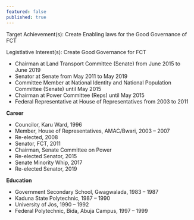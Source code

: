 ```yaml
---
featured: false
published: true
---
```

Target Achievement(s): Create Enabling laws for the Good Governance of FCT

Legistlative Interest(s): Create Good Governance for FCT

* Chairman at Land Transport Committee (Senate) from June 2015 to June 2019
* Senator at Senate from May 2011 to May 2019
* Committee Member at National Identity and National Population Committee (Senate) until May 2015
* Chairman at Power Committee (Reps) until May 2015
* Federal Representative at House of Representatives from 2003 to 2011

**Career**

* Councilor, Karu Ward, 1996
* Member, House of Representatives, AMAC/Bwari, 2003 – 2007
* Re-elected, 2008
* Senator, FCT, 2011
* Chairman, Senate Committee on Power
* Re-elected Senator, 2015
* Senate Minority Whip, 2017
* Re-elected Senator, 2019

**Education**

* Government Secondary School, Gwagwalada, 1983 – 1987
* Kaduna State Polytechnic, 1987 – 1990
* University of Jos, 1990 – 1992
* Federal Polytechnic, Bida, Abuja Campus, 1997 – 1999
